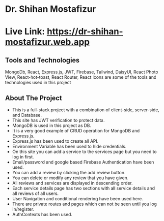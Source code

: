 # Dr. Shihan Mostafizur

# Live Link: https://dr-shihan-mostafizur.web.app

## Tools and Technologies
MongoDb, React, Express.js, JWT, Firebase, Tailwind, DaisyUI, React Photo View, React-hot-toast, React Router, React Icons are some of the tools and technologies used in this project

## About The Project

* This is a full-stack project with a combination of client-side, server-side, and Database.
* This site has JWT verification to protect data.
* MongoDB is used in this project as DB.
* It is a very good example of CRUD operation for MongoDB and Express.js.
* Express.js has been used to create all API.
* Environment Variable has been used to hide credentials.
* On this site you can add a service to the services page but you need to log in first.
* Email/password and google based Firebase Authentication have been used.
* You can add a review by clicking the add review button.
* You can delete or modify any review that you have given.
* All reviews and services are displayed in descending order.
* Each service details page has two sections with all service details and all reviews of all users.
* User Navigation and conditional rendering have been used here.
* There are private routes and pages which can not be seen until you log in/register.
* AuthContexts has been used.
